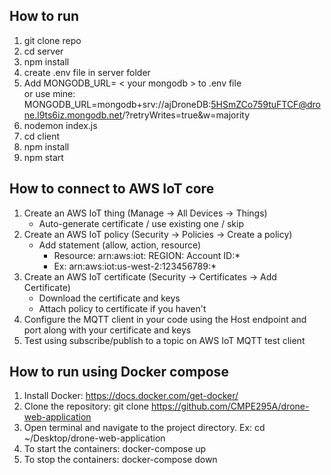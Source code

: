 ## How to run 
1. git clone repo
2. cd server
3. npm install
4. create .env file in server folder
5. Add MONGODB_URL= < your mongodb > to .env file <br> 
  or use mine: MONGODB_URL=mongodb+srv://ajDroneDB:5HSmZCo759tuFTCF@drone.l9ts6iz.mongodb.net/?retryWrites=true&w=majority
6. nodemon index.js
7. cd client
8. npm install
9. npm start


## How to connect to AWS IoT core
1. Create an AWS IoT thing (Manage -> All Devices -> Things)
    - Auto-generate certificate / use existing one / skip
2. Create an AWS IoT policy (Security -> Policies -> Create a policy)
    - Add statement (allow, action, resource)
        - Resource: arn:aws:iot: REGION: Account ID:*
        - Ex: arn:aws:iot:us-west-2:123456789:*
3. Create an AWS IoT certificate (Security -> Certificates -> Add Certificate)
    - Download the certificate and keys
    - Attach policy to certificate if you haven't
4. Configure the MQTT client in your code using the Host endpoint and port along with your certificate and keys
5. Test using subscribe/publish to a topic on AWS IoT MQTT test client

## How to run using Docker compose
1. Install Docker: https://docs.docker.com/get-docker/
2. Clone the repository: git clone https://github.com/CMPE295A/drone-web-application
3. Open terminal and navigate to the project directory. Ex: cd ~/Desktop/drone-web-application
4. To start the containers: docker-compose up
5. To stop the containers: docker-compose down
